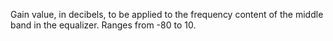 Gain value, in decibels, to be applied to the frequency content of the
middle band in the equalizer. Ranges from -80 to 10.